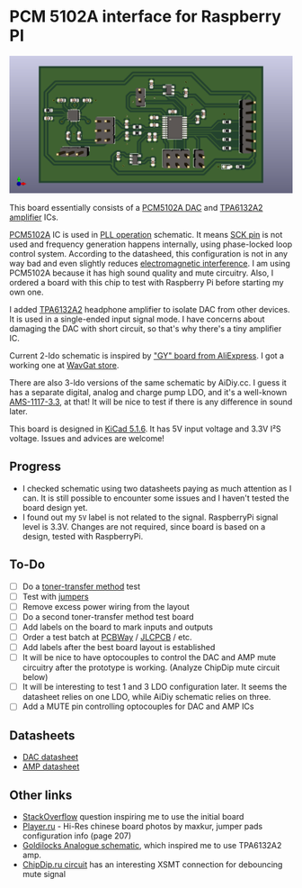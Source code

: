 # PCM 5102A interface for Raspberry PI

![PCM5102A DAC board](/PCM5102A/img/PCM5102A.png?raw=true)

This board essentially consists of a [PCM5102A DAC](https://www.ti.com/lit/ds/symlink/pcm5102a.pdf) and [TPA6132A2 amplifier](https://www.ti.com/lit/ds/symlink/tpa6132a2.pdf) ICs.

[PCM5102A](https://www.ti.com/lit/ds/symlink/pcm5102a.pdf) IC is used in [PLL operation](https://en.wikipedia.org/wiki/Phase-locked_loop) schematic.
It means [SCK pin](https://hackaday.com/2019/04/18/all-you-need-to-know-about-i2s/) is not used and frequency generation happens internally, using phase-locked loop control system.
According to the datasheed, this configuration is not in any way bad and even slightly reduces [electromagnetic interference](https://en.wikipedia.org/wiki/Electromagnetic_interference).
I am using PCM5102A because it has high sound quality and mute circuitry.
Also, I ordered a board with this chip to test with Raspberry Pi before starting my own one.

I added [TPA6132A2](https://www.ti.com/lit/ds/symlink/tpa6132a2.pdf) headphone amplifier to isolate DAC from other devices.
It is used in a single-ended input signal mode. I have concerns about damaging the DAC with short circuit, so that's why there's a tiny amplifier IC.

Current 2-ldo schematic is inspired by ["GY" board from AliExpress](https://i.stack.imgur.com/ZBK8Q.jpg).
I got a working one at [WavGat store](https://aliexpress.ru/item/33001714060.html).

There are also 3-ldo versions of the same schematic by AiDiy.cc.
I guess it has a separate digital, analog and charge pump LDO, and it's a well-known [AMS-1117-3.3](http://www.advanced-monolithic.com/pdf/ds1117.pdf), at that!
It will be nice to test if there is any difference in sound later.

This board is designed in [KiCad 5.1.6](https://kicad-pcb.org/). It has 5V input voltage and 3.3V I²S voltage. Issues and advices are welcome!

## Progress

* I checked schematic using two datasheets paying as much attention as I can. It is still possible to encounter some issues and I haven't tested the board design yet.
* I found out my `5V` label is not related to the signal. RaspberryPi signal level is 3.3V. Changes are not required, since board is based on a design, tested with RaspberryPi.

## To-Do

- [ ] Do a [toner-transfer method](https://hackaday.com/2016/09/12/take-your-pcbs-from-good-to-great-toner-transfer/) test
- [ ] Test with [jumpers](https://en.wikipedia.org/wiki/Jumper_(computing))
- [ ] Remove excess power wiring from the layout
- [ ] Do a second toner-transfer method test board
- [ ] Add labels on the board to mark inputs and outputs
- [ ] Order a test batch at [PCBWay](https://www.pcbway.com/) / [JLCPCB](http://jlcpcb.com/) / etc.
- [ ] Add labels after the best board layout is established
- [ ] It will be nice to have optocouples to control the DAC and AMP mute circuitry after the prototype is working. (Analyze ChipDip mute circuit below)
- [ ] It will be interesting to test 1 and 3 LDO configuration later. It seems the datasheet relies on one LDO, while AiDiy schematic relies on three.
- [ ] Add a MUTE pin controlling optocouples for DAC and AMP ICs

## Datasheets

* [DAC datasheet](https://www.ti.com/lit/ds/symlink/pcm5102a.pdf)
* [AMP datasheet](https://www.ti.com/lit/ds/symlink/tpa6132a2.pdf)

## Other links

* [StackOverflow](https://raspberrypi.stackexchange.com/questions/76188/how-to-make-pcm5102-dac-work-on-raspberry-pi-zerow) question inspiring me to use the initial board
* [Player.ru](http://player.ru/showthread.php?t=188998&page=207) - Hi-Res chinese board photos by maxkur, jumper pads configuration info (page 207)
* [Goldilocks Analogue schematic](https://feilipu.files.wordpress.com/2014/04/goldilocksanaloguedacamplifiers.png), which inspired me to use TPA6132A2 amp.
* [ChipDip.ru circuit](https://static.chipdip.ru/lib/335/DOC004335833.pdf) has an interesting XSMT connection for debouncing mute signal
